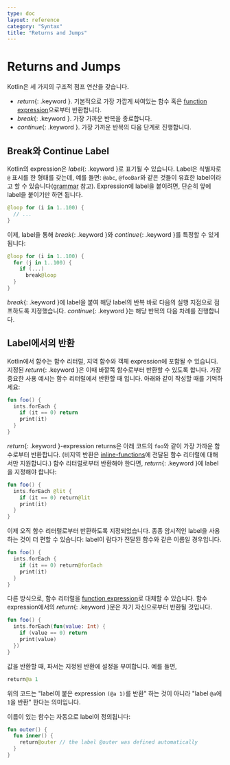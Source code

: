 ```yaml
---
type: doc
layout: reference
category: "Syntax"
title: "Returns and Jumps"
---
```


# Returns and Jumps

Kotlin은 세 가지의 구조적 점프 연산을 갖습니다.

* *return*{: .keyword }. 기본적으로 가장 가깝게 싸여있는 함수 혹은 [function expression](lambdas.html#function-expressions)으로부터 반환합니다.
* *break*{: .keyword }. 가장 가까운 반복을 종료합니다.
* *continue*{: .keyword }. 가장 가까운 반복의 다음 단계로 진행합니다.

## Break와 Continue Label

Kotlin의 expression은 *label*{: .keyword }로 표기될 수 있습니다.
Label은 식별자로 `@` 표시를 한 형태를 갖는데, 예를 들면: `@abc`, `@fooBar`와 같은 것들이 유효한 label이라고 할 수 있습니다([grammar](grammar.html#label) 참고).
Expression에 label을 붙이려면, 단순히 앞에 label을 붙이기만 하면 됩니다.

``` kotlin
@loop for (i in 1..100) {
  // ...
}
```

이제, label을 통해 *break*{: .keyword }와 *continue*{: .keyword }를 특정할 수 있게 됩니다:

``` kotlin
@loop for (i in 1..100) {
  for (j in 1..100) {
    if (...)
      break@loop
  }
}
```

*break*{: .keyword }에 label을 붙여 해당 label의 반복 바로 다음의 실행 지점으로 점프하도록 지정했습니다.
*continue*{: .keyword }는 해당 반복의 다음 차례를 진행합니다.


## Label에서의 반환

Kotlin에서 함수는 함수 리터럴, 지역 함수와 객체 expression에 포함될 수 있습니다. 
지정된 *return*{: .keyword }은 이때 바깥쪽 함수로부터 반환할 수 있도록 합니다. 
가장 중요한 사용 예시는 함수 리터럴에서 반환할 때 입니다. 아래와 같이 작성할 때를 기억하세요:

``` kotlin
fun foo() {
  ints.forEach {
    if (it == 0) return
    print(it)
  }
}
```

*return*{: .keyword }-expression returns은 아래 코드의 `foo`와 같이 가장 가까운 함수로부터 반환합니다.
(비지역 반환은 [inline-functions](inline-functions.html)에 전달된 함수 리터럴에 대해서만 지원합니다.)
함수 리터럴로부터 반환해야 한다면, *return*{: .keyword }에 label을 지정해야 합니다:

``` kotlin
fun foo() {
  ints.forEach @lit {
    if (it == 0) return@lit
    print(it)
  }
}
```

이제 오직 함수 리터럴로부터 반환하도록 지정되었습니다. 종종 암시적인 label을 사용하는 것이 더 편할 수 있습니다:
label이 람다가 전달된 함수와 같은 이름일 경우입니다.

``` kotlin
fun foo() {
  ints.forEach {
    if (it == 0) return@forEach
    print(it)
  }
}
```

다른 방식으로, 함수 리터럴을 [function expression](lambdas.html#function-expressions)로 대체할 수 있습니다.
함수 expression에서의 *return*{: .keyword }문은 자기 자신으로부터 반환될 것입니다.

``` kotlin
fun foo() {
  ints.forEach(fun(value: Int) {
    if (value == 0) return
    print(value)
  })
}
```

값을 반환할 때, 파서는 지정된 반환에 설정을 부여합니다. 예를 들면,

``` kotlin
return@a 1
```

위의 코드는 "label이 붙은 expression `(@a 1)`를 반환" 하는 것이 아니라 "label `@a`에 `1`을 반환" 한다는 의미입니다.

이름이 있는 함수는 자동으로 label이 정의됩니다:

``` kotlin
fun outer() {
  fun inner() {
    return@outer // the label @outer was defined automatically
  }
}                                                                             
```
